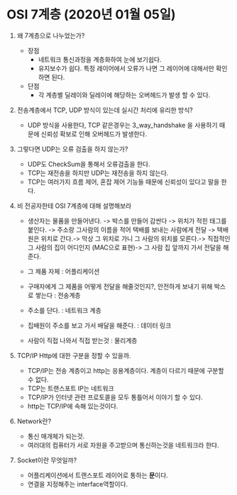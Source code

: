 # OSI 7계층 (2020년 01월 05일)

1. 왜 7계층으로 나누었는가?
   - 장점
     - 네트워크 통신과정을 계층화하여 눈에 보기쉽다.
     - 유지보수가 쉽다. 특정 레이어에서 오류가 나면 그 레이어에 대해서만 확인하면 된다.
   - 단점
     - 각 계층별 딜레이와 딜레이에 해당하는 오버헤드가 발생 할 수 있다.

2. 전송계층에서 TCP, UDP 방식이 있는데 실시간 처리에 유리한 방식?

   - UDP 방식을 사용한다, TCP 같은경우는 3_way_handshake 을 사용하기 때문에 신뢰성 확보로 인해 오버헤드가 발생한다.

3. 그렇다면 UDP는 오류 검출을 하지 않는가?

   - UDP도 CheckSum을 통해서 오류검출을 한다.
   - TCP는 재전송을 하지만 UDP는 재전송을 하지 않는다.
   - TCP는 여러가지 흐름 제어, 혼잡 제어 기능들 때문에 신뢰성이 있다고 말을 한다. 

4. 비 전공자한테 OSI 7계층에 대해 설명해보라

   - 생산자는 물품을 만들어낸다. -> 박스를 만들어 감싼다 -> 위치가 적힌 태그를 붙인다. -> 주소랑 그사람의 이름을 적어 택배를 보내는 사람에게 전달 -> 택배원은 위치로 간다.-> 막상 그 위치로 가니 그 사람의 위치를 모른다.-> 직접적인 그 사람의 집이 어디인지 (MAC으로 표현)-> 그 사람 집 앞까지 가서 전달을 해준다.

   - 그 제품 자체 : 어플리케이션 
   - 구매자에게 그 제품을 어떻게 전달을 해줄것인지?, 안전하게 보내기 위해 박스로 쌓는다 : 전송계층
   - 주소를 단다. : 네트워크 계층
   - 집배원이 주소를 보고 가서 배달을 해준다. : 데이터 링크
   - 사람이 직접 나와서 직접 받는것 : 물리계층

5. TCP/IP Http에 대한 구분을 정할 수 있을까.

   - TCP/IP는 전송 계층이고 http는 응용계층이다. 계층이 다르기 때문에 구분할 수 없다.
   - TCP는 트랜스포트 IP는 네트워크
   - TCP/IP가 인터넷 관련 프로토콜을 모두 통틀어서 이야기 할 수 있다.
   - http는 TCP/IP에 속해 있는것이다.

6. Network란?

   - 통신 매개체가 되는것.
   - 여러대의 컴퓨터가 서로 자원을 주고받으며 통신하는것을 네트워크라 한다.

7. Socket이란 무엇일까?

   - 어플리케이션에서 트랜스포트 레이어로 통하는 **문**이다.
   - 연결을 지정해주는 interface역할이다.